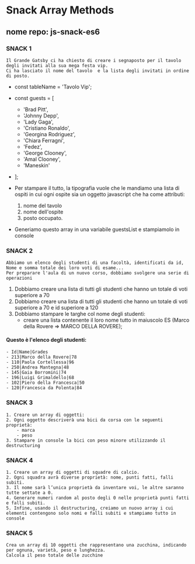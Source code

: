 # Snack Array Methods
## nome repo: js-snack-es6
### SNACK 1
    Il Grande Gatsby ci ha chiesto di creare i segnaposto per il tavolo degli invitati alla sua mega festa vip.
    Ci ha lasciato il nome del tavolo  e la lista degli invitati in ordine di posto.
- const tableName = 'Tavolo Vip';

- const guests = [
  - 'Brad Pitt',
  - 'Johnny Depp',
  - 'Lady Gaga',
  - 'Cristiano Ronaldo',
  - 'Georgina Rodriguez',
  - 'Chiara Ferragni',
  - 'Fedez',
  - 'George Clooney',
  - 'Amal Clooney',
  - 'Maneskin'
- ];
- Per stampare il tutto,  la tipografia  vuole che le mandiamo una lista di ospiti in cui ogni ospite sia un oggetto javascript che ha come attributi: 
    1. nome del tavolo
    2. nome dell'ospite 
    3. posto occupato.
- Generiamo questo array in una variabile guestsList e stampiamolo in console
### SNACK 2
    Abbiamo un elenco degli studenti di una facoltà, identificati da id, Nome e somma totale dei loro voti di esame...
    Per preparare l'aula di un nuovo corso, dobbiamo svolgere una serie di operazioni
1. Dobbiamo creare una lista di tutti gli studenti che hanno un totale di voti superiore a 70
2. Dobbiamo creare una lista di tutti gli studenti che hanno un totale di voti superiore a 70 e id superiore a 120
3. Dobbiamo stampare le targhe col nome degli studenti: 
    - creare una lista contenente il loro nome tutto in maiuscolo ES (Marco della Rovere => MARCO DELLA ROVERE);

#### Questo è l'elenco degli studenti:
    - Id|Name|Grades
    - 213|Marco della Rovere|78
    - 110|Paola Cortellessa|96
    - 250|Andrea Mantegna|48
    - 145|Gaia Borromini|74
    - 196|Luigi Grimaldello|68
    - 102|Piero della Francesca|50
    - 120|Francesca da Polenta|84

### SNACK 3
    1. Creare un array di oggetti:
    2. Ogni oggetto descriverà una bici da corsa con le seguenti proprietà: 
        - marca
        - peso
    3. Stampare in console la bici con peso minore utilizzando il destructuring
    
### SNACK 4
    1. Creare un array di oggetti di squadre di calcio.
    2. Ogni squadra avrà diverse proprietà: nome, punti fatti, falli subiti.
    3. Il nome sarà l’unica proprietà da inventare voi, le altre saranno tutte settate a 0.
    4. Generare numeri random al posto degli 0 nelle proprietà punti fatti e falli subiti.
    5. Infine, usando il destructuring, creiamo un nuovo array i cui elementi contengono solo nomi e falli subiti e stampiamo tutto in console

### SNACK 5
    Crea un array di 10 oggetti che rappresentano una zucchina, indicando per ognuna, varietà, peso e lunghezza.
    Calcola il peso totale delle zucchine
